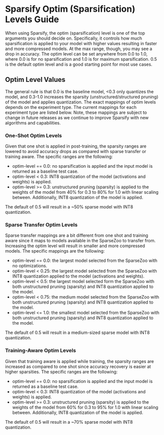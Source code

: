 # Sparsify Optim (Sparsification) Levels Guide

When using Sparsify, the optim (sparsification) level is one of the top arguments you should decide on.
Specifically, it controls how much sparsification is applied to your model with higher values resulting in faster and more compressed models.
At the max range, though, you may see a drop in accuracy.
The optim level can be set anywhere from 0.0 to 1.0, where 0.0 is for no sparsification and 1.0 is for maximum sparsification.
0.5 is the default optim level and is a good starting point for most use cases.

## Optim Level Values

The general rule is that 0.0 is the baseline model, <0.3 only quantizes the model, and 0.3-1.0 increases the sparsity (unstructured/structured pruning) of the model and applies quantization.
The exact mappings of optim levels depends on the experiment type. 
The current mappings for each experiment type are listed below.
Note, these mappings are subject to change in future releases as we continue to improve Sparsify with new algorithms and capabilities.

### One-Shot Optim Levels

Given that one shot is applied in post-training, the sparsity ranges are lowered to avoid accuracy drops as compared with sparse transfer or training aware.
The specific ranges are the following:

- optim-level == 0.0: no sparsification is applied and the input model is returned as a baseline test case.
- optim-level < 0.3: INT8 quantization of the model (activations and weights) is applied.
- optim-level >= 0.3: unstructured pruning (sparsity) is applied to the weights of the model from 40% for 0.3 to 80% for 1.0 with linear scaling between. 
  Additionally, INT8 quantization of the model is applied.

The default of 0.5 will result in a ~50% sparse model with INT8 quantization.

### Sparse Transfer Optim Levels

Sparse transfer mappings are a bit different from one shot and training aware since it maps to models available in the SparseZoo to transfer from.
Increasing the optim level will result in smaller and more compressed models.
The specific mappings are the following:

- optim-level == 0.0: the largest model selected from the SparseZoo with no optimizations.
- optim-level < 0.25: the largest model selected from the SparseZoo with INT8 quantization applied to the model (activations and weights).
- optim-level < 0.5: the largest model selected form the SparseZoo with both unstructured pruning (sparsity) and INT8 quantization applied to the model.
- optim-level < 0.75: the medium model selected from the SparseZoo with both unstructured pruning (sparsity) and INT8 quantization applied to the model.
- optim-level <= 1.0: the smallest model selected from the SparseZoo with both unstructured pruning (sparsity) and INT8 quantization applied to the model.

The default of 0.5 will result in a medium-sized sparse model with INT8 quantization.

### Training-Aware Optim Levels

Given that training aware is applied while training, the sparsity ranges are increased as compared to one shot since accuracy recovery is easier at higher sparsities.
The specific ranges are the following:

- optim-level == 0.0: no sparsification is applied and the input model is returned as a baseline test case.
- optim-level < 0.3: INT8 quantization of the model (activations and weights) is applied.
- optim-level >= 0.3: unstructured pruning (sparsity) is applied to the weights of the model from 60% for 0.3 to 95% for 1.0 with linear scaling between. 
  Additionally, INT8 quantization of the model is applied.

The default of 0.5 will result in a ~70% sparse model with INT8 quantization.
